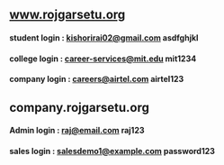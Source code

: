 ## www.rojgarsetu.org
#### student login : kishorirai02@gmail.com asdfghjkl
#### college login : career-services@mit.edu mit1234
#### company login : careers@airtel.com airtel123

## company.rojgarsetu.org

#### Admin login : raj@email.com raj123
#### sales login : salesdemo1@example.com password123

